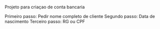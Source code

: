 Projeto para criaçao de conta bancaria

Primeiro passo: Pedir nome completo de cliente
Segundo passo: Data de nascimento
Terceiro passo: RG ou CPF